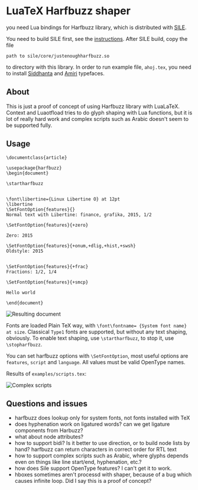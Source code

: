 # LuaTeX Harfbuzz shaper

you need Lua bindings for Harfbuzz library, which is distributed with [SILE](http://www.sile-typesetter.org/index.html). 

You need to build SILE first, see the [instructions](https://github.com/simoncozens/sile#getting-and-installing). After SILE build, copy the file

    path to sile/core/justenoughharfbuzz.so

to directory with this library. In order to run example file, `ahoj.tex`, you
need to install
[Siddhanta](http://svayambhava.blogspot.cz/p/siddhanta-devanagariunicode-open-type.html) 
and [Amiri](http://www.amirifont.org/)
typefaces.

## About

This is just a proof of concept of using Harfbuzz library with LuaLaTeX.
Context and Luaotfload tries to do glyph shaping with Lua functions, but it is
lot of really hard work and complex scripts such as Arabic doesn't
seem to be supported fully. 

## Usage
    
    \documentclass{article}
    
    \usepackage{harfbuzz}
    \begin{document}
    
    \startharfbuzz
    
    
    \font\libertine={Linux Libertine O} at 12pt
    \libertine
    \SetFontOption{features}{}
    Normal text with Libertine: finance, grafika, 2015, 1/2
    
    \SetFontOption{features}{+zero}
    
    Zero: 2015
    
    \SetFontOption{features}{+onum,+dlig,+hist,+swsh}
    Oldstyle: 2015
    
    
    \SetFontOption{features}{+frac}
    Fractions: 1/2, 1/4
    
    \SetFontOption{features}{+smcp}
    
    Hello world

    \end{document}

![Resulting document](http://i.imgur.com/74U0JNn.png?1)

Fonts are loaded Plain TeX way, with `\font\fontname= {System font name} at
size`. Classical `Type1` fonts are supported, but without any text shaping,
obviously. To enable text shaping, use `\startharfbuzz`, to stop it, use
`\stopharfbuzz`.

You can set harfbuzz options with `\SetFontOption`, most useful options are
`features`, `script` and `language`. All values must be valid OpenType names.

Results of `examples/scripts.tex`:

![Complex scripts](http://i.imgur.com/mvxGNYJ.png)


## Questions and issues

- harfbuzz does lookup only for system fonts, not fonts installed with TeX
- does hyphenation work on ligatured words? can we get ligature components from
  Harbuzz?
- what about node attributes? 
- how to support bidi? Is it better to use direction, or to build node lists by
  hand? harfbuzz can return characters in correct order for RTL text
- how to support complex scripts such as Arabic, where glyphs depends even on
  things like line start/end, hyphenation, etc.?
- how does Sile support OpenType features? I can't get it to work.
- hboxes sometimes aren't processd with shaper, because of a bug which causes
  infinite loop. Did I say this is a proof of concept?
